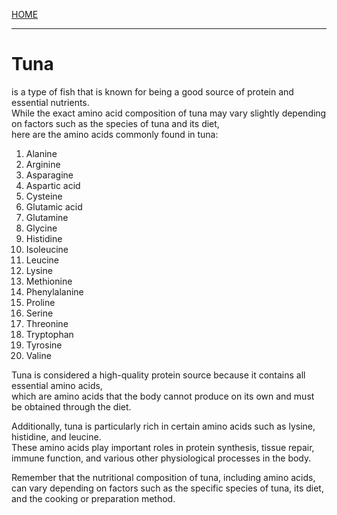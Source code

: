 [HOME](/README.md)

----------------

# Tuna
 is a type of fish that is known for being a good source of protein and essential nutrients.    
  While the exact amino acid composition of tuna may vary slightly depending on factors such as the species of tuna and its diet,        
   here are the amino acids commonly found in tuna:    

1. Alanine
2. Arginine
3. Asparagine
4. Aspartic acid
5. Cysteine
6. Glutamic acid
7. Glutamine
8. Glycine
9. Histidine
10. Isoleucine
11. Leucine
12. Lysine
13. Methionine
14. Phenylalanine
15. Proline
16. Serine
17. Threonine
18. Tryptophan
19. Tyrosine
20. Valine

Tuna is considered a high-quality protein source because it contains all essential amino acids,      
 which are amino acids that the body cannot produce on its own and must be obtained through the diet.    

Additionally, tuna is particularly rich in certain amino acids such as lysine, histidine, and leucine.      
 These amino acids play important roles in protein synthesis, tissue repair,       
  immune function, and various other physiological processes in the body.  

Remember that the nutritional composition of tuna, including amino acids,    
 can vary depending on factors such as the specific species of tuna, its diet, and the cooking or preparation method.   
